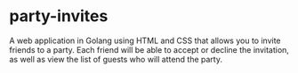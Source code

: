 # party-invites
A web application in Golang using HTML and CSS that allows you to invite friends to a party. Each friend will be able to accept or decline the invitation, as well as view the list of guests who will attend the party.
